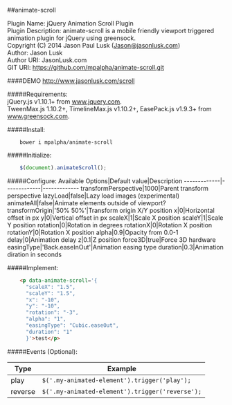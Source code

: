 ##animate-scroll

Plugin Name: jQuery Animation Scroll Plugin  
Plugin Description: animate-scroll is a mobile friendly viewport triggered animation plugin for jQuery using greensock.  
Copyright (C) 2014  Jason Paul Lusk (Jason@jasonlusk.com)  
Author: Jason Lusk  
Author URI: JasonLusk.com  
GIT URI: https://github.com/mpalpha/animate-scroll.git  

####DEMO <a href="http://www.jasonlusk.com/scroll" target="_blank">http://www.jasonlusk.com/scroll</a>

#####Requirements:  
  jQuery.js v1.10.1+ from www.jquery.com.  
  TweenMax.js 1.10.2+, TimelineMax.js v1.10.2+, EasePack.js v1.9.3+ from www.greensock.com. 

#####Install:
```Batchfile
    bower i mpalpha/animate-scroll
```

#####Initialize:  
```javascript
    $(document).animateScroll();  
```

#####Configure:
Available Options|Default value|Description
-------------|-------------|-------------
transformPerspective|1000|Parent transform perspective
lazyLoad|false|Lazy load images (experimental)
animateAll|false|Animate elements outside of viewport?
transformOrigin|'50% 50%'|Transform origin X/Y position
x|0|Horizontal offset in px
y|0|Vertical offset in px
scaleX|1|Scale X position
scaleY|1|Scale Y position
rotation|0|Rotation in degrees
rotationX|0|Rotation X position
rotationY|0|Rotation X position
alpha|0.9|Opacity from 0.0-1
delay|0|Animation delay
z|0.1|Z position
force3D|true|Force 3D hardware
easingType|'Back.easeInOut'|Animation easing type
duration|0.3|Animation diration in seconds

#####Implement:  
```html
    <p data-animate-scroll='{  
      "scaleX": "1.5",  
      "scaleY": "1.5",  
      "x": "-10",  
      "y": "-10",  
      "rotation": "-3",  
      "alpha": "1",  
      "easingType": "Cubic.easeOut",  
      "duration": "1"  
      }'>test</p>  
```

#####Events (Optional):

Type|Example
-------------|-------------
play|`$('.my-animated-element').trigger('play');`
reverse|`$('.my-animated-element').trigger('reverse');`
